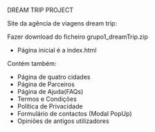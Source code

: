 DREAM TRIP PROJECT

Site da agência de viagens dream trip:

Fazer download do ficheiro grupo1_dreamTrip.zip

- Página inicial é a index.html

Contém também:
- Página de quatro cidades
- Página de Parceiros
- Página de Ajuda(FAQs)
- Termos e Condições
- Política de Privacidade
- Formulário de contactos (Modal PopUp)
- Opiniões de antigos utilizadores

